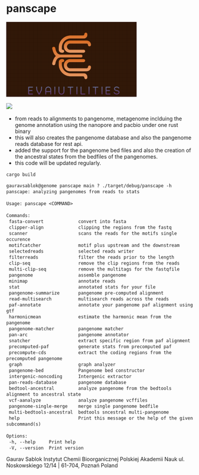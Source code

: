 # panscape

  <img src="https://github.com/IBCHgenomic/eVaiutilities/blob/main/evaiUtilitieslogo.png" width="350" />
  
  ![](https://github.com/IBCHgenomic/eVaiutilities/blob/main/logo.png)

 - from reads to alignments to pangenome, metagenome inclduing the genome annotation using the nanopore and pacbio under one rust binary
 - this will also creates the pangenome database and also the pangenome reads database for rest api. 
 - added the support for the pangenome bed files and also the creation of the ancestral states from the bedfiles of the pangenomes. 
 - this code will be updated regularly. 

 ```
 cargo build
 ```

 ```
 gauravsablok@genome panscape main ? ./target/debug/panscape -h
 panscape: analyzing pangenomes from reads to stats

 Usage: panscape <COMMAND>

 Commands:
  fasta-convert             convert into fasta
  clipper-align             clipping the regions from the fastq
  scanner                   scans the reads for the motifs single occurence
  motifcatcher              motif plus upstream and the downstream
  selectedreads             selected reads writer
  filterreads               filter the reads prior to the length
  clip-seq                  remove the clip regions from the reads
  multi-clip-seq            remove the multitags for the fastqfile
  pangenome                 assemble pangenome
  minimap                   annotate reads
  stat                      annotated stats for your file
  pangenome-summarize       pangenome pre-computed alignment
  read-multisearch          multisearch reads across the reads
  paf-annotate              annotate your pangenome paf alignment using gtf
  harmonicmean              estimate the harmonic mean from the pangenome
  pangenome-matcher         pangenome matcher
  pan-arc                   pangenome annotator
  snatcher                  extract specific region from paf alignment
  precomputed-paf           generate stats from precomputed paf
  precompute-cds            extract the coding regions from the precomputed pangenome
  graph                     graph analyzer
  pangenome-bed             Pangenome bed constructor
  intergenic-noncoding      Intergenic extractor
  pan-reads-database        pangenome database
  bedtool-ancestral         analyze pangenome from the bedtools alignment to ancestral state
  vcf-aanalyze              analyze pangenome vcffiles
  pangenome-single-merge    merge single pangenome bedfile
  multi-bedtools-ancestral  bedtools sncestral multi-pangenome
  help                      Print this message or the help of the given subcommand(s)

 Options:
  -h, --help     Print help
  -V, --version  Print version 
 
 ```
 Gaurav Sablok Instytut Chemii Bioorganicznej Polskiej Akademii Nauk ul. Noskowskiego 12/14 | 61-704, Poznań Poland
